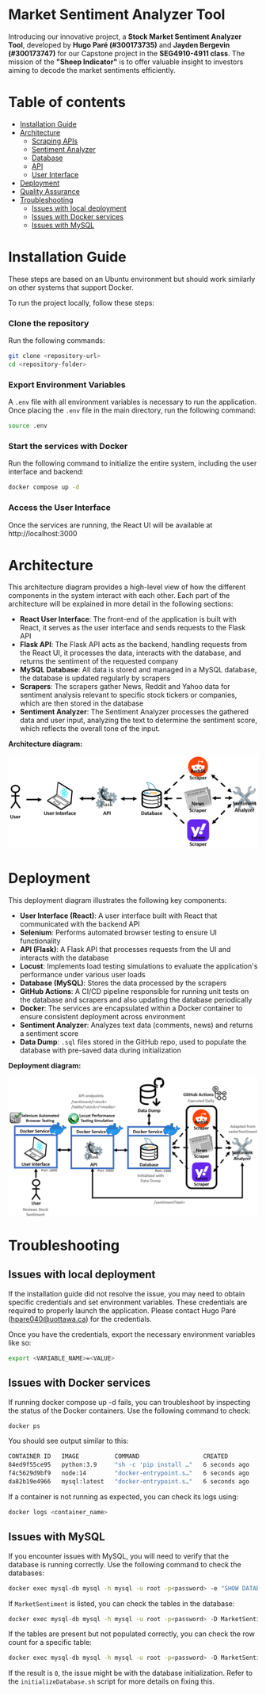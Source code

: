 # Market Sentiment Analyzer Tool

Introducing our innovative project, a **Stock Market Sentiment Analyzer Tool**, developed by **Hugo Paré (#300173735)** and **Jayden Bergevin (#300173747)** for our Capstone project in the **SEG4910-4911 class**. The mission of the **"Sheep Indicator"** is to offer valuable insight to investors aiming to decode the market sentiments efficiently.

# Table of contents
* [Installation Guide](#installation-guide)
* [Architecture](#architecture)
  * [Scraping APIs](/scrapers/README.md)
  * [Sentiment Analyzer](/vaderSentiment/README.md)
  * [Database](/db/README.md)
  * [API](/api/README.md)
  * [User Interface](/ui/README.md)
* [Deployment](#deployment)
* [Quality Assurance](/tests/README.md)
* [Troubleshooting](#troubleshooting)
  * [Issues with local deployment](#issues-with-local-deployment)
  * [Issues with Docker services](#issues-with-docker-services)
  * [Issues with MySQL](#issues-with-mysql)

# Installation Guide

These steps are based on an Ubuntu environment but should work similarly on other systems that support Docker.

To run the project locally, follow these steps:

### Clone the repository

Run the following commands:

```bash
git clone <repository-url>
cd <repository-folder>
```

### Export Environment Variables

A `.env` file with all environment variables is necessary to run the application. Once placing the `.env` file in the main directory, run the following command:

```bash
source .env
```

### Start the services with Docker

Run the following command to initialize the entire system, including the user interface and backend:

```bash
docker compose up -d
```

### Access the User Interface

Once the services are running, the React UI will be available at http://localhost:3000

# Architecture

This architecture diagram provides a high-level view of how the different components in the system interact with each other. Each part of the architecture will be explained in more detail in the following sections:
* **React User Interface**: The front-end of the application is built with React, it serves as the user interface and sends requests to the Flask API
* **Flask API**: The Flask API acts as the backend, handling requests from the React UI, it processes the data, interacts with the database, and returns the sentiment of the requested company
* **MySQL Database**: All data is stored and managed in a MySQL database, the database is updated regularly by scrapers
* **Scrapers**: The scrapers gather News, Reddit and Yahoo data for sentiment analysis relevant to specific stock tickers or companies, which are then stored in the database
* **Sentiment Analyzer**: The Sentiment Analyzer processes the gathered data and user input, analyzing the text to determine the sentiment score, which reflects the overall tone of the input.

**Architecture diagram:**

![image](./docs/architecture-diagram.png)

# Deployment

This deployment diagram illustrates the following key components:
* **User Interface (React)**: A user interface built with React that communicated with the backend API
* **Selenium**: Performs automated browser testing to ensure UI functionality
* **API (Flask)**: A Flask API that processes requests from the UI and interacts with the database
* **Locust**: Implements load testing simulations to evaluate the application's performance under various user loads
* **Database (MySQL)**: Stores the data processed by the scrapers
* **GitHub Actions**: A CI/CD pipeline responsible for running unit tests on the database and scrapers and also updating the database periodically
* **Docker**: The services are encapsulated within a Docker container to ensure consistent deployment across environment
* **Sentiment Analyzer**: Analyzes text data (comments, news) and returns a sentiment score
* **Data Dump**: `.sql` files stored in the GitHub repo, used to populate the database with pre-saved data during initialization

**Deployment diagram:**

![image](./docs/deployment-diagram.png)

# Troubleshooting

## Issues with local deployment

If the installation guide did not resolve the issue, you may need to obtain specific credentials and set environment variables. These credentials are required to properly launch the application. Please contact Hugo Paré (hpare040@uottawa.ca) for the credentials.

Once you have the credentials, export the necessary environment variables like so:

```bash
export <VARIABLE_NAME>=<VALUE>
```

## Issues with Docker services

If running docker compose up -d fails, you can troubleshoot by inspecting the status of the Docker containers. Use the following command to check:
```bash
docker ps
```

You should see output similar to this:
```bash
CONTAINER ID   IMAGE          COMMAND                  CREATED         STATUS         PORTS                                                    NAMES
84ed9f55ce95   python:3.9     "sh -c 'pip install …"   6 seconds ago   Up 5 seconds   0.0.0.0:5000->5000/tcp, :::5000->5000/tcp                api
f4c5629d9bf9   node:14        "docker-entrypoint.s…"   6 seconds ago   Up 5 seconds   0.0.0.0:3000->3000/tcp, :::3000->3000/tcp                react-ui
da82b19e4966   mysql:latest   "docker-entrypoint.s…"   6 seconds ago   Up 5 seconds   33060/tcp, 0.0.0.0:3307->3306/tcp, [::]:3307->3306/tcp   mysql-db
```

If a container is not running as expected, you can check its logs using:
```bash
docker logs <container_name>
```

## Issues with MySQL

If you encounter issues with MySQL, you will need to verify that the database is running correctly. Use the following command to check the databases:
```bash
docker exec mysql-db mysql -h mysql -u root -p<password> -e "SHOW DATABASES;"
```

If `MarketSentiment` is listed, you can check the tables in the database:
```bash
docker exec mysql-db mysql -h mysql -u root -p<password> -D MarketSentiment -e "SHOW TABLES;"
```

If the tables are present but not populated correctly, you can check the row count for a specific table:
```bash
docker exec mysql-db mysql -h mysql -u root -p<password> -D MarketSentiment -e "SELECT COUNT(*) FROM REDDIT_NVDA_DATA;"
```

If the result is `0`, the issue might be with the database initialization. Refer to the `initializeDatabase.sh` script for more details on fixing this.